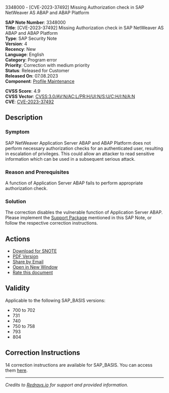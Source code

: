3348000 - [CVE-2023-37492] Missing Authorization check in SAP NetWeaver AS ABAP and ABAP Platform

**SAP Note Number**: 3348000  
**Title**: [CVE-2023-37492] Missing Authorization check in SAP NetWeaver AS ABAP and ABAP Platform  
**Type**: SAP Security Note  
**Version**: 4  
**Recency**: New  
**Language**: English  
**Category**: Program error  
**Priority**: Correction with medium priority  
**Status**: Released for Customer  
**Released On**: 07.08.2023  
**Component**: [Profile Maintenance](https://me.sap.com/servicessupport/knowledge)

**CVSS Score**: 4.9  
**CVSS Vector**: [CVSS:3.0/AV:N/AC:L/PR:H/UI:N/S:U/C:H/I:N/A:N](https://www.first.org/cvss/calculator/3.0#CVSS:3.0/AV:N/AC:L/PR:H/UI:N/S:U/C:H/I:N/A:N)  
**CVE**: [CVE-2023-37492](https://www.cve.org/CVERecord?id=CVE-2023-37492)

## Description

### Symptom
SAP NetWeaver Application Server ABAP and ABAP Platform does not perform necessary authorization checks for an authenticated user, resulting in escalation of privileges. This could allow an attacker to read sensitive information which can be used in a subsequent serious attack.

### Reason and Prerequisites
A function of Application Server ABAP fails to perform appropriate authorization check.

### Solution
The correction disables the vulnerable function of Application Server ABAP. Please implement the [Support Package](https://me.sap.com/supportpackage/SAPKB70041) mentioned in this SAP Note, or follow the respective correction instructions.

## Actions

- [Download for SNOTE](https://notesdownloads.sap.com/note/0040000000949712023)
- [PDF Version](https://userapps.support.sap.com/sap/support/sfm/notes/print/0003348000?language=en-US&token=105A186D3C6F6A971DFDBEC805C3DBAB)
- [Share by Email](https://me.sap.com/)
- [Open in New Window](https://me.sap.com/)
- [Rate this document](https://me.sap.com/)

## Validity

Applicable to the following SAP_BASIS versions:
- 700 to 702
- 731
- 740
- 750 to 758
- 793
- 804

## Correction Instructions

14 correction instructions are available for SAP_BASIS. You can access them [here](https://me.sap.com/corrins/0003348000/41).

---

*Credits to [Redrays.io](https://redrays.io) for support and provided information.*